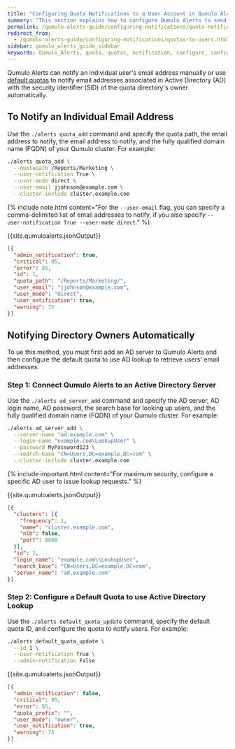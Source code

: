 ```yaml
---
title: "Configuring Quota Notifications to a User Account in Qumulo Alerts"
summary: "This section explains how to configure Qumulo Alerts to send quota notifications from a Qumulo cluster to a user account."
permalink: /qumulo-alerts-guide/configuring-notifications/quota-notifications-to-users.html
redirect_from:
  - /qumulo-alerts-guide/configuring-notifications/quotas-to-users.html
sidebar: qumulo_alerts_guide_sidebar
keywords: Qumulo_Alerts, quota, quotas, notification, configure, configuration
---
```


Qumulo Alerts can notify an individual user's email address manually or use [default quotas](default-quotas.html) to notify email addresses associated in Active Directory (AD) with the security identifier (SID) of the quota directory's owner automatically.


## To Notify an Individual Email Address
Use the `./alerts quota_add` command and specify the quota path, the email address to notify, the email address to notify, and the fully qualified domain name (FQDN) of your Qumulo cluster. For example:

```bash
./alerts quota_add \
  --quotapath /Reports/Marketing \
  --user-notification True \
  --user-mode direct \
  --user-email jjohnson@example.com \
  --cluster-include cluster.example.com
```

{% include note.html content="For the `--user-email` flag, you can specify a comma-delimited list of email addresses to notify, if you also specify `--user-notification True --user-mode direct`." %}

{{site.qumuloalerts.jsonOutput}}

```json
[{
  "admin_notification": true,
  "critical": 95,
  "error": 85,
  "id": 1,
  "quota_path": "/Reports/Marketing/",
  "user_email": "jjohnson@example.com",
  "user_mode": "direct",
  "user_notification": true,
  "warning": 75
}]
```

## Notifying Directory Owners Automatically
To ue this method, you must first add an AD server to Qumulo Alerts and then configure the default quota to use AD lookup to retrieve users' email addresses.

### Step 1: Connect Qumulo Alerts to an Active Directory Server
Use the `./alerts ad_server_add` command and specify the AD server, AD login name, AD password, the search base for looking up users, and the fully qualified domain name (FQDN) of your Qumulo cluster. For example:

```bash
./alerts ad_server_add \
  --server-name "ad.example.com" \
  --login-name "example.com\LookupUser" \
  --password MyPassword123 \
  --search-base "CN=Users,DC=example,DC=com" \
  --cluster-include cluster.example.com
```

{% include important.html content="For maximum security, configure a specific AD user to issue lookup requests." %}

{{site.qumuloalerts.jsonOutput}}

```json
[{
  "clusters": [{
    "frequency": 1,
    "name": "cluster.example.com",
    "nlb": false,
    "port": 8000
  }],
  "id": 2,
  "login_name": "example.com\\LookupUser",
  "search_base": "CN=Users,DC=example,DC=com",
  "server_name": "ad.example.com"
}]
```

### Step 2: Configure a Default Quota to use Active Directory Lookup
Use the `./alerts default_quota_update` command, specify the default quota ID, and configure the quota to notify users. For example:

```bash
./alerts default_quota_update \
  --id 1 \
  --user-notification True \
  --admin-notification False
```

{{site.qumuloalerts.jsonOutput}}

```json
[{
  "admin_notification": false,
  "critical": 95,
  "error": 85,
  "quota_prefix": "",
  "user_mode": "owner",
  "user_notification": true,
  "warning": 75
}]
```
